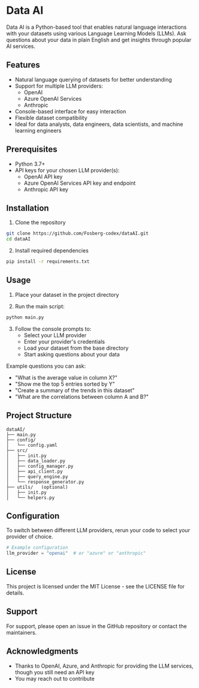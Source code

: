 # Data AI

Data AI is a Python-based tool that enables natural language interactions with your datasets using various Language Learning Models (LLMs). Ask questions about your data in plain English and get insights through popular AI services.

## Features

- Natural language querying of datasets for better understanding
- Support for multiple LLM providers:
  - OpenAI
  - Azure OpenAI Services
  - Anthropic
- Console-based interface for easy interaction
- Flexible dataset compatibility
- Ideal for data analysts, data engineers, data scientists, and machine learning engineers

## Prerequisites

- Python 3.7+
- API keys for your chosen LLM provider(s):
  - OpenAI API key
  - Azure OpenAI Services API key and endpoint
  - Anthropic API key

## Installation

1. Clone the repository
```bash
git clone https://github.com/Fosberg-codex/dataAI.git
cd dataAI
```

2. Install required dependencies
```bash
pip install -r requirements.txt
```

## Usage

1. Place your dataset in the project directory

2. Run the main script:
```bash
python main.py
```

3. Follow the console prompts to:
   - Select your LLM provider
   - Enter your provider's credentials
   - Load your dataset from the base directory
   - Start asking questions about your data

Example questions you can ask:
- "What is the average value in column X?"
- "Show me the top 5 entries sorted by Y"
- "Create a summary of the trends in this dataset"
- "What are the correlations between column A and B?"

## Project Structure

```
dataAI/
├── main.py
├── config/
│   └── config.yaml
├── src/
│   ├── init.py
│   ├── data_loader.py
│   ├── config_manager.py
│   ├── api_client.py
│   ├── query_engine.py
│   └── response_generator.py
├── utils/   (optional)
│   ├── init.py
│   └── helpers.py

```

## Configuration

To switch between different LLM providers, rerun your code to select your provider of choice.

```python
# Example configuration
llm_provider = "openai"  # or "azure" or "anthropic"
```

## License

This project is licensed under the MIT License - see the LICENSE file for details.

## Support

For support, please open an issue in the GitHub repository or contact the maintainers.

## Acknowledgments

- Thanks to OpenAI, Azure, and Anthropic for providing the LLM services, though you still need an API key
- You may reach out to contribute

